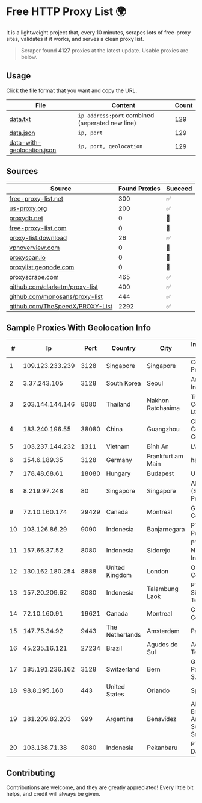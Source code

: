 
# Free HTTP Proxy List 🌍

It is a lightweight project that, every 10 minutes, scrapes lots of free-proxy sites, validates if it works, and serves a clean proxy list.


> Scraper found **4127** proxies at the latest update. Usable proxies are below.

## Usage

Click the file format that you want and copy the URL.


|File|Content|Count|
|----|-------|-----|
|[data.txt](https://raw.githubusercontent.com/themiralay/Proxy-List-World/master/data.txt)|`ip_address:port` combined (seperated new line)|129|
|[data.json](https://raw.githubusercontent.com/themiralay/Proxy-List-World/master/data.json)|`ip, port`|129|
|[data-with-geolocation.json](https://raw.githubusercontent.com/themiralay/Proxy-List-World/master/data-with-geolocation.json)|`ip, port, geolocation`|129|

## Sources

|Source|Found Proxies|Succeed|
|------|-------------|-------|
|[free-proxy-list.net](https://free-proxy-list.net)|300|✅|
|[us-proxy.org](https://www.us-proxy.org)|200|✅|
|[proxydb.net](http://proxydb.net)|0|🚫|
|[free-proxy-list.com](https://free-proxy-list.com/?page=&port=&type%5B%5D=http&type%5B%5D=https&up_time=0&search=Search)|0|🚫|
|[proxy-list.download](https://www.proxy-list.download/HTTP)|26|✅|
|[vpnoverview.com](https://vpnoverview.com/privacy/anonymous-browsing/free-proxy-servers)|0|🚫|
|[proxyscan.io](https://www.proxyscan.io)|0|🚫|
|[proxylist.geonode.com](https://proxylist.geonode.com/api/proxy-list?limit=300&page=1&sort_by=lastChecked&sort_type=desc&protocols=http,https)|0|🚫|
|[proxyscrape.com](https://api.proxyscrape.com/v2/?request=displayproxies&protocol=http&timeout=10000&country=all&ssl=all&anonymity=all)|465|✅|
|[github.com/clarketm/proxy-list](https://raw.githubusercontent.com/clarketm/proxy-list/master/proxy-list-raw.txt)|400|✅|
|[github.com/monosans/proxy-list](https://raw.githubusercontent.com/monosans/proxy-list/main/proxies/http.txt)|444|✅|
|[github.com/TheSpeedX/PROXY-List](https://raw.githubusercontent.com/TheSpeedX/PROXY-List/master/http.txt)|2292|✅|


## Sample Proxies With Geolocation Info

|#|Ip|Port|Country|City|Internet Service Provider|
|-|--|----|-------|----|-------------------------|
|1|109.123.233.239|3128|Singapore|Singapore|Contabo Asia Private Limited|
|2|3.37.243.105|3128|South Korea|Seoul|Amazon.com, Inc.|
|3|203.144.144.146|8080|Thailand|Nakhon Ratchasima|True Internet Corporation CO. Ltd.|
|4|183.240.196.55|38080|China|Guangzhou|China Mobile Communications Corporation|
|5|103.237.144.232|1311|Vietnam|Bình An|LVSOFT|
|6|154.6.189.35|3128|Germany|Frankfurt am Main|haoxiangyun|
|7|178.48.68.61|18080|Hungary|Budapest|UPC|
|8|8.219.97.248|80|Singapore|Singapore|Alibaba Cloud (Singapore) Private Limited|
|9|72.10.160.174|29429|Canada|Montreal|GloboTech Communications|
|10|103.126.86.29|9090|Indonesia|Banjarnegara|PT. Rasi Bintang Perkasa|
|11|157.66.37.52|8080|Indonesia|Sidorejo|PT Speed Network Indonesia|
|12|130.162.180.254|8888|United Kingdom|London|Oracle Corporation|
|13|157.20.209.62|8080|Indonesia|Talambung Laok|PT Barokah Sistem Telematika|
|14|72.10.160.91|19621|Canada|Montreal|GloboTech Communications|
|15|147.75.34.92|9443|The Netherlands|Amsterdam|Packet Host, Inc.|
|16|45.235.16.121|27234|Brazil|Agudos do Sul|Acessoline Telecom|
|17|185.191.236.162|3128|Switzerland|Bern|Grupo Panaglobal 15 S.A|
|18|98.8.195.160|443|United States|Orlando|Spectrum|
|19|181.209.82.203|999|Argentina|Benavídez|ARSAT - Empresa Argentina de Soluciones Satelitales S.A|
|20|103.138.71.38|8080|Indonesia|Pekanbaru|PT Centronet Data Indonesia|



## Contributing

Contributions are welcome, and they are greatly appreciated! Every
little bit helps, and credit will always be given.

